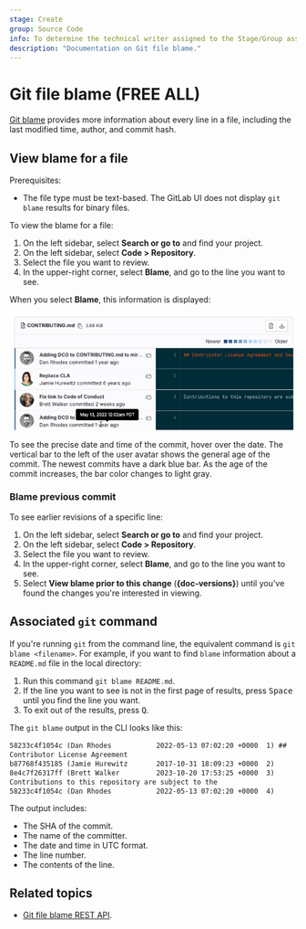 ```yaml
---
stage: Create
group: Source Code
info: To determine the technical writer assigned to the Stage/Group associated with this page, see https://handbook.gitlab.com/handbook/product/ux/technical-writing/#assignments
description: "Documentation on Git file blame."
---
```


# Git file blame **(FREE ALL)**

[Git blame](https://git-scm.com/docs/git-blame) provides more information
about every line in a file, including the last modified time, author, and
commit hash.

## View blame for a file

Prerequisites:

- The file type must be text-based. The GitLab UI does not display
  `git blame` results for binary files.

To view the blame for a file:

1. On the left sidebar, select **Search or go to** and find your project.
1. On the left sidebar, select **Code > Repository**.
1. Select the file you want to review.
1. In the upper-right corner, select **Blame**, and go to the line you want to see.

When you select **Blame**, this information is displayed:

![Git blame output](img/file_blame_output_v16_6.png "Blame button output")

To see the precise date and time of the commit, hover over the date. The vertical bar
to the left of the user avatar shows the general age of the commit. The newest
commits have a dark blue bar. As the age of the commit increases, the bar color
changes to light gray.

### Blame previous commit

To see earlier revisions of a specific line:

1. On the left sidebar, select **Search or go to** and find your project.
1. On the left sidebar, select **Code > Repository**.
1. Select the file you want to review.
1. In the upper-right corner, select **Blame**, and go to the line you want to see.
1. Select **View blame prior to this change** (**{doc-versions}**)
   until you've found the changes you're interested in viewing.

## Associated `git` command

If you're running `git` from the command line, the equivalent command is
`git blame <filename>`. For example, if you want to find `blame` information
about a `README.md` file in the local directory:

1. Run this command `git blame README.md`.
1. If the line you want to see is not in the first page of results, press <kbd>Space</kbd>
   until you find the line you want.
1. To exit out of the results, press <kbd>Q</kbd>.

The `git blame` output in the CLI looks like this:

```shell
58233c4f1054c (Dan Rhodes           2022-05-13 07:02:20 +0000  1) ## Contributor License Agreement
b87768f435185 (Jamie Hurewitz       2017-10-31 18:09:23 +0000  2)
8e4c7f26317ff (Brett Walker         2023-10-20 17:53:25 +0000  3) Contributions to this repository are subject to the
58233c4f1054c (Dan Rhodes           2022-05-13 07:02:20 +0000  4)
```

The output includes:

- The SHA of the commit.
- The name of the committer.
- The date and time in UTC format.
- The line number.
- The contents of the line.

## Related topics

- [Git file blame REST API](../../../api/repository_files.md#get-file-blame-from-repository).
